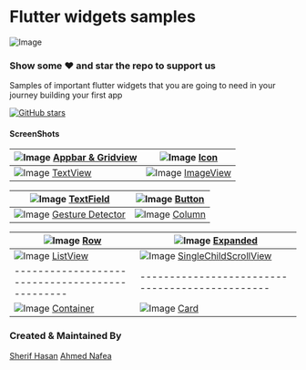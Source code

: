 # Flutter widgets samples
![Image](screen_shots/course_banner.png)
### Show some :heart: and star the repo to support us
Samples of important flutter widgets that you are going to need in your journey building your first app

[![GitHub stars](https://img.shields.io/github/stars/sherifhasan/widgets_samples.svg?style=social&label=Star)](https://github.com/sherifhasan/widgets_samples)

#### ScreenShots
| ![Image](screen_shots/appbar_gridview.png) [Appbar & Gridview](https://github.com/sherifhasan/widgets_samples/blob/master/lib/main.dart)| ![Image](screen_shots/icon.png) [Icon](https://github.com/sherifhasan/widgets_samples/blob/master/lib/widgets/icon.dart)|
|-----------------------------------------------|-----------------------------------------------|
| ![Image](screen_shots/text.png) [TextView](https://github.com/sherifhasan/widgets_samples/blob/master/lib/widgets/text.dart)| ![Image](screen_shots/image.png) [ImageView](https://github.com/sherifhasan/widgets_samples/blob/master/lib/widgets/image.dart)|

| ![Image](screen_shots/text_field.png) [TextField](https://github.com/sherifhasan/widgets_samples/blob/master/lib/widgets/text_field.dart) | ![Image](screen_shots/button.png) [Button](https://github.com/sherifhasan/widgets_samples/blob/master/lib/widgets/button.dart)|
|-----------------------------------------------|-----------------------------------------------|
| ![Image](screen_shots/gesture_detector.png) [Gesture Detector](https://github.com/sherifhasan/widgets_samples/blob/master/lib/widgets/gesture_detector.dart) | ![Image](screen_shots/column.png) [Column](https://github.com/sherifhasan/widgets_samples/blob/master/lib/widgets/column.dart)|

| ![Image](screen_shots/row.png) [Row](https://github.com/sherifhasan/widgets_samples/blob/master/lib/widgets/row.dart) | ![Image](screen_shots/expanded.png) [Expanded](https://github.com/sherifhasan/widgets_samples/blob/master/lib/widgets/expanded.dart)|
|-----------------------------------------------|-----------------------------------------------|
| ![Image](screen_shots/listview.png) [ListView](https://github.com/sherifhasan/widgets_samples/blob/master/lib/widgets/list_view.dart) | ![Image](screen_shots/singlechildscrollview.png) [SingleChildScrollView](https://github.com/sherifhasan/widgets_samples/blob/master/lib/widgets/single_child_scroll_view.dart)|
|-----------------------------------------------|-----------------------------------------------|
| ![Image](screen_shots/container.png) [Container](https://github.com/sherifhasan/widgets_samples/blob/master/lib/widgets/container.dart) | ![Image](screen_shots/card.png) [Card](https://github.com/sherifhasan/widgets_samples/blob/master/lib/widgets/card.dart)|

### Created & Maintained By

[Sherif Hasan](https://github.com/sherifhasan) [Ahmed Nafea](https://github.com/ahmednafea) 
